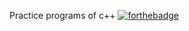 Practice programs of c++
[![forthebadge](https://forthebadge.com/images/badges/made-with-c-plus-plus.svg)](https://forthebadge.com)
